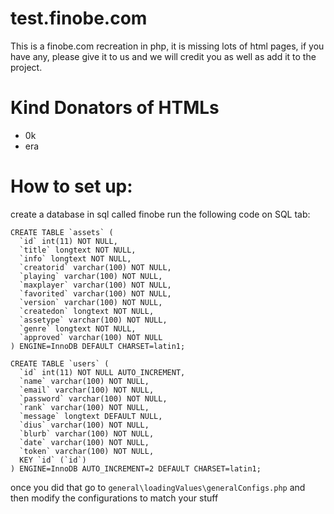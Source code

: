 # test.finobe.com
This is a finobe.com recreation in php,
it is missing lots of html pages, if you have any,
please give it to us and we will credit you as well
as add it to the project.
# Kind Donators of HTMLs
- 0k
- era
# How to set up:
create a database in sql called finobe
run the following code on SQL tab:
```
CREATE TABLE `assets` (
  `id` int(11) NOT NULL,
  `title` longtext NOT NULL,
  `info` longtext NOT NULL,
  `creatorid` varchar(100) NOT NULL,
  `playing` varchar(100) NOT NULL,
  `maxplayer` varchar(100) NOT NULL,
  `favorited` varchar(100) NOT NULL,
  `version` varchar(100) NOT NULL,
  `createdon` longtext NOT NULL,
  `assetype` varchar(100) NOT NULL,
  `genre` longtext NOT NULL,
  `approved` varchar(100) NOT NULL
) ENGINE=InnoDB DEFAULT CHARSET=latin1;

CREATE TABLE `users` (
  `id` int(11) NOT NULL AUTO_INCREMENT,
  `name` varchar(100) NOT NULL,
  `email` varchar(100) NOT NULL,
  `password` varchar(100) NOT NULL,
  `rank` varchar(100) NOT NULL,
  `message` longtext DEFAULT NULL,
  `dius` varchar(100) NOT NULL,
  `blurb` varchar(100) NOT NULL,
  `date` varchar(100) NOT NULL,
  `token` varchar(100) NOT NULL,
  KEY `id` (`id`)
) ENGINE=InnoDB AUTO_INCREMENT=2 DEFAULT CHARSET=latin1;
```
once you did that
go to ```general\loadingValues\generalConfigs.php```
and then modify the configurations to match your stuff

